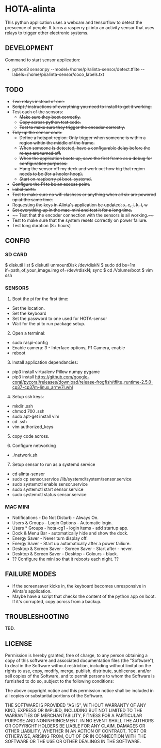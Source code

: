 # HOTA-alinta

This python application uses a webcam and tensorflow to detect
the prescence of people. It turns a rasperry pi into an activity sensor that uses relays to trigger other electronic systems.


## DEVELOPMENT
Command to start sensor application:
* python3 sensor.py --model=/home/pi/alinta-sensor/detect.tflite --labels=/home/pi/alinta-sensor/coco_labels.txt


## TODO
* ~~Two relays instead of one.~~
* ~~Script / instructions of everything you need to install to get it working.~~
* ~~Test each of the sensors:~~
	* ~~Make sure they boot correctly.~~
	* ~~Copy across python test code.~~
	* ~~Test to make sure they trigger the encoder correctly.~~
* ~~Tidy up the sensor code.~~
	* ~~Define a hotspot region. Only trigger when someone is within a region wihtin the middle of the frame.~~
	* ~~When someone is detected, have a configurable delay before the relays are turned off.~~
	* ~~When the application boots up, save the first frame as a debug for configuration purposes.~~
	* ~~Hang the sensor off my deck and work out how big that region needs to be (for a hooler hoop).~~
	* ~~Start on raspberry pi boot. systemd.~~
* ~~Configure the PI to be an access point.~~
* ~~Label ports.~~
* ~~Test to make sure no wifi clashses or anything when all six
are powered up at the same time.~~
* ~~Requesting the keys in Alinta's application be updated: x, c, j, k, i, w~~
* ~~Set everything up in the mac-mini and test it for a long time.~~
* ~~ Test that the encoder connection with the sensors is all working.~~
* Test to make sure that the system resets correctly on power failure.
* Test long duration (8+ hours)

## CONFIG
### SD CARD
$ diskutil list
$ diskutil unmountDisk /dev/diskN
$ sudo dd bs=1m if=path_of_your_image.img of=/dev/rdiskN; sync
$ cd /Volume/boot
$ vim ssh

### SENSORS
1. Boot the pi for the first time:
* Set the location.
* Set the keyboard
* Set the password to one used for HOTA-sensor
* Wait for the pi to run package setup.

2. Open a terminal:
* sudo raspi-config
* Enable camera: 3 - Interface options, P1 Camera, enable
* reboot

3. Install application dependancies:
* pip3 install virtualenv Pillow numpy pygame
* pip3 install https://github.com/google-coral/pycoral/releases/download/release-frogfish/tflite_runtime-2.5.0-cp37-cp37m-linux_armv7l.whl

4. Setup ssh keys:
* mkdir .ssh
* chmod 700 .ssh
* sudo apt-get install vim
* cd .ssh
* vim authorized_keys

5. copy code across.

6. Configure networking
* ./network.sh

7. Setup sensor to run as a systemd service
* cd alinta-sensor
* sudo cp sensor.service /lib/systemd/system/sensor.service
* sudo systemctl enable sensor.service
* sudo systemctl start sensor.service
* sudo systemctl status sensor.service

### MAC MINI
* Notifications - Do Not Disturb - Always On.
* Users & Groups - Login Options - Automatic login.
* Users * Groups - hota-cg1 - login items - add startup app.
* Dock & Menu Bar - automatically hide and show the dock.
* Energy Saver - Never turn display off.
* Energy Saver - Start up automatically after a power failiure.
* Desktop & Screen Saver - Screen Saver - Start after - never.
* Desktop & Screen Saver - Desktop - Colours - black.
* ?? Configure the mini so that it reboots each night. ??


## FAILURE MODES
* If the screensaver kicks in, the keyboard becomes unresponsive in Alinta's application.
* Maybe have a script that checks the content of the python app on boot. If it's corrupted, copy across from a backup.


## TROUBLESHOOTING

TBD.


## LICENSE
Permission is hereby granted, free of charge, to any person obtaining a copy of this software and associated documentation files (the "Software"), to deal in the Software without restriction, including without limitation the rights to use, copy, modify, merge, publish, distribute, sublicense, and/or sell copies of the Software, and to permit persons to whom the Software is furnished to do so, subject to the following conditions:

The above copyright notice and this permission notice shall be included in all copies or substantial portions of the Software.

THE SOFTWARE IS PROVIDED "AS IS", WITHOUT WARRANTY OF ANY KIND, EXPRESS OR IMPLIED, INCLUDING BUT NOT LIMITED TO THE WARRANTIES OF MERCHANTABILITY, FITNESS FOR A PARTICULAR PURPOSE AND NONINFRINGEMENT. IN NO EVENT SHALL THE AUTHORS OR COPYRIGHT HOLDERS BE LIABLE FOR ANY CLAIM, DAMAGES OR OTHER LIABILITY, WHETHER IN AN ACTION OF CONTRACT, TORT OR OTHERWISE, ARISING FROM, OUT OF OR IN CONNECTION WITH THE SOFTWARE OR THE USE OR OTHER DEALINGS IN THE SOFTWARE.

